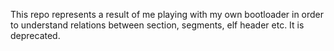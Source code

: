 This repo represents a result of me playing with my own bootloader in order to understand relations between section, segments, elf header etc. It is deprecated.
